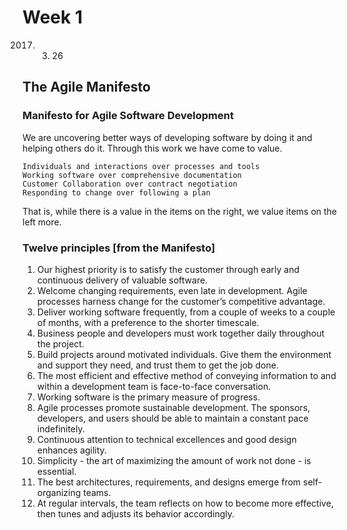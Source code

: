 # Week 1
2017. 3. 26

## The Agile Manifesto

### Manifesto for Agile Software Development
We are uncovering better ways of developing software by doing it and helping others do it. Through this work we have come to value.
```
Individuals and interactions over processes and tools
Working software over comprehensive documentation
Customer Collaboration over contract negotiation
Responding to change over following a plan
```
That is, while there is a value in the items on the right, we value items on the left more.

### Twelve principles [from the Manifesto]
1. Our highest priority is to satisfy the customer through early and continuous delivery of valuable software.
2. Welcome changing requirements, even late in development. Agile processes harness change for the customer’s competitive advantage.
3. Deliver working software frequently, from a couple of weeks to a couple of months, with a preference to the shorter timescale.
4. Business people and developers must work together daily throughout the project.
5. Build projects around motivated individuals. Give them the environment and support they need, and trust them to get the job done.
6. The most efficient and effective method of conveying information to and within a development team is face-to-face conversation.
7. Working software is the primary measure of progress.
8. Agile processes promote sustainable development. The sponsors, developers, and users should be able to maintain a constant pace indefinitely.
9. Continuous attention to technical excellences and good design enhances agility.
10. Simplicity - the art of maximizing the amount of work not done - is essential.
11. The best architectures, requirements, and designs emerge from self-organizing teams.
12. At regular intervals, the team reflects on how to become more effective, then tunes and adjusts its behavior accordingly.

